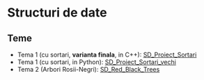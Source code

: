 # Structuri de date

Teme
------

* Tema 1 (cu sortari, **varianta finala**, in C++): [SD_Proiect_Sortari](https://github.com/mehanix/teme-fmi/tree/master/sd/SD_Proiect_Sortari)
* Tema 1 (cu sortari, in Python): [SD_Proiect_Sortari_vechi](https://github.com/mehanix/teme-fmi/tree/master/sd/SD_Proiect_Sortari_Vechi)
* Tema 2 (Arbori Rosii-Negri): [SD_Red_Black_Trees](https://github.com/mehanix/teme-fmi/tree/master/sd/SD_Red_Black_Trees)
